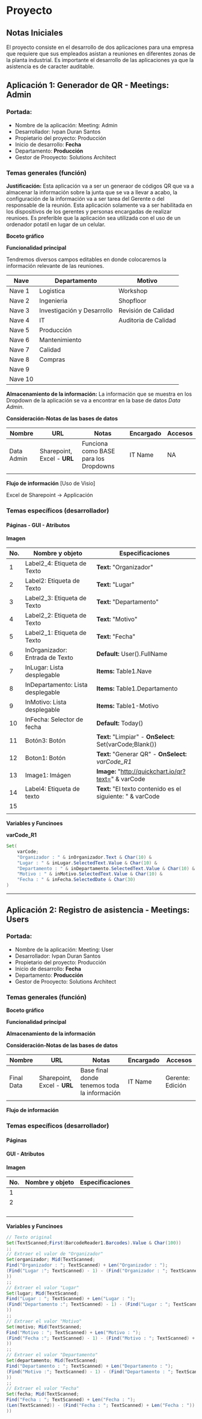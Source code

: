 # Proyecto

## Notas Iniciales

El proyecto consiste en el desarrollo de dos aplicaciones para una empresa que requiere que sus empleados asistan a reuniones en diferentes zonas de la planta industrial. Es importante el desarrollo de las aplicaciones ya que la asistencia es de caracter auditable. 

## Aplicación 1: Generador de QR - Meetings: Admin

### Portada: 

+ Nombre de la aplicación: Meeting: Admin
+ Desarrollador: Ivpan Duran Santos
+ Propietario del proyecto: Producción
+ Inicio de desarrollo: **Fecha**
+ Departamento: **Producción**
+ Gestor de Prooyecto: Solutions Architect


### Temas generales (función)

**Justificación:** Esta aplicación va a ser un generaor de códigos QR que va a almacenar la información sobre la junta que se va a llevar a acabo, la configuración de la información va a ser tarea del Gerente o del responsable de la reunión. Esta aplicación solamente va a ser habilitada en los dispositivos de los gerentes y personas encargadas de realizar reunioes. Es preferible que la aplicación sea utilizada con el uso de un ordenador potatil en lugar de un celular. 

**Boceto gráfico**

**Funcionalidad principal**

Tendremos diversos campos editables en donde colocaremos la información relevante de las reuniones. 

| Nave | Departamento | Motivo |
| --- | --- | --- |
| Nave 1 | Logistica | Workshop | 
| Nave 2 | Ingenieria | Shopfloor |
| Nave 3 | Investigación y Desarrollo | Revisión de Calidad |
| Nave 4 | IT | Auditoria de Calidad |
| Nave 5 | Producción |  | 
| Nave 6 | Mantenimiento |  |
| Nave 7 | Calidad |  |
| Nave 8 | Compras |  |
| Nave 9 |  |  | 
| Nave 10 |  |  |


**Almacenamiento de la información:** La información que se muestra en los Dropdown de la aplicación se va a encontrar en la base de datos *Data Admin*. 

**Consideración-Notas de las bases de datos**

| Nombre | URL | Notas | Encargado | Accesos |
| --- | --- | --- | --- | --- |
| Data Admin | Sharepoint, Excel - **URL** | Funciona como BASE para los Dropdowns | IT Name | NA |
|  |  |  |  |  |

**Flujo de información** [Uso de Visio]

Excel de Sharepoint -> Applicación

### Temas específicos (desarrollador)

#### Páginas - GUI - Atributos

**Imagen**


| No. | Nombre y objeto | Especificaciones | 
| --- | --- | --- |
| 1 | Label2_4: Etiqueta de Texto | **Text:** "Organizador" |
| 2 | Label2: Etiqueta de Texto | **Text:** "Lugar" |
| 3 | Label2_3: Etiqueta de Texto | **Text:** "Departamento" |
| 4 | Label2_2: Etiqueta de Texto | **Text:** "Motivo" |
| 5 | Label2_1: Etiqueta de Texto | **Text:** "Fecha" |
| 6 | InOrganizador: Entrada de Texto | **Default:** User().FullName |
| 7 | InLugar: Lista desplegable | **Items:** Table1.Nave |
| 8 | InDepartamento: Lista desplegable | **Items:** Table1.Departamento |
| 9 | InMotivo: Lista desplegable | **Items:** Table1-Motivo |
| 10 | InFecha: Selector de fecha | **Default:** Today() |
| 11 | Botón3: Botón | **Text:** "Limpiar" - **OnSelect:** Set(varCode;Blank()) |
| 12 | Boton1: Botón | **Text:** "Generar QR" - **OnSelect:** *varCode_R1* |
| 13 | Image1: Imágen | **Image:** "http://quickchart.io/qr?text=" & varCode |
| 14 | Label4: Etiqueta de texto | **Text:** "El texto contenido es el siguiente: " & varCode |
| 15 |  |  |
|  |  |  |


**Variables y Funcinoes**

**varCode_R1**
``` JAVA
Set(
    varCode; 
    "Organizador : " & inOrganizador.Text & Char(10) &
    "Lugar : " & inLugar.SelectedText.Value & Char(10) & 
    "Departamento : " & inDepartamento.SelectedText.Value & Char(10) &
    "Motivo : " & inMotivo.SelectedText.Value & Char(10) & 
    "Fecha : " & inFecha.SelectedDate & Char(30)
)
```



**********



## Aplicación 2: Registro de asistencia - Meetings: Users



### Portada: 

+ Nombre de la aplicación: Meeting: User
+ Desarrollador: Ivpan Duran Santos
+ Propietario del proyecto: Producción
+ Inicio de desarrollo: **Fecha**
+ Departamento: **Producción**
+ Gestor de Prooyecto: Solutions Architect

### Temas generales (función)

**Boceto gráfico**

**Funcionalidad principal**

**Almacenamiento de la información**

**Consideración-Notas de las bases de datos**

| Nombre | URL | Notas | Encargado | Accesos |
| --- | --- | --- | --- | --- |
| Final Data | Sharepoint, Excel - **URL** | Base final donde tenemos toda la información | IT Name | Gerente: Edición |
|  |  |  |  |  |

**Flujo de información**



### Temas específicos (desarrollador)



#### Páginas


#### GUI - Atributos

**Imagen**


| No. | Nombre y objeto | Especificaciones | 
| --- | --- | --- |
| 1 |  |  |
| 2 |  |  |
|  |  |  |
|  |  |  |
|  |  |  |
|  |  |  |


**Variables y Funcinoes**



``` Java 
// Texto original
Set(TextScanned;First(BarcodeReader1.Barcodes).Value & Char(100))
;;
// Extraer el valor de "Organizador"
Set(organizador; Mid(TextScanned; 
Find("Organizador : "; TextScanned) + Len("Organizador : "); 
(Find("Lugar :"; TextScanned) - 1) - (Find("Organizador : "; TextScanned) + Len("Organizador : "))
))
;;
// Extraer el valor "Lugar"
Set(lugar; Mid(TextScanned; 
Find("Lugar : "; TextScanned) + Len("Lugar : "); 
(Find("Departamento :"; TextScanned) - 1) - (Find("Lugar : "; TextScanned) + Len("Lugar : "))
))
;;
// Extraer el valor "Motivo"
Set(motivo; Mid(TextScanned; 
Find("Motivo : "; TextScanned) + Len("Motivo : "); 
(Find("Fecha :"; TextScanned) - 1) - (Find("Motivo : "; TextScanned) + Len("Motivo : "))
))
;;
// Extraer el valor "Departamento"
Set(departamento; Mid(TextScanned; 
Find("Departamento : "; TextScanned) + Len("Departamento : "); 
(Find("Motivo :"; TextScanned) - 1) - (Find("Departamento : "; TextScanned) + Len("Departamento : "))
))
;;
// Extraer el valor "Fecha"
Set(fecha; Mid(TextScanned; 
Find("Fecha : "; TextScanned) + Len("Fecha : "); 
(Len(TextScanned)) - (Find("Fecha : "; TextScanned) + Len("Fecha : "))
))
```

















